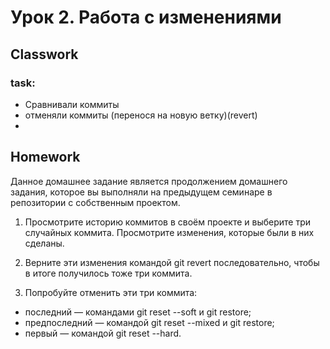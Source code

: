 # Урок 2. Работа с изменениями
## Classwork
### task:
- Сравнивали коммиты
- отменяли коммиты (перенося на новую ветку)(revert)
- 
## Homework

Данное домашнее задание является продолжением домашнего задания, которое вы выполняли на предыдущем семинаре в 
репозитории с собственным проектом.

1. Просмотрите историю коммитов в своём проекте и выберите три случайных коммита. Просмотрите изменения, 
которые были в них сделаны.

2. Верните эти изменения командой git revert последовательно, чтобы в итоге получилось тоже три коммита.

3. Попробуйте отменить эти три коммита:
* последний — командами git reset --soft и git restore;
* предпоследний — командой git reset --mixed и git restore;
* первый — командой git reset --hard.